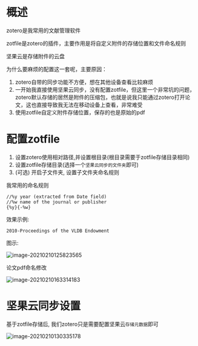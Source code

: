# 概述

zotero是我常用的文献管理软件

zotfile是zotero的插件，主要作用是将自定义附件的存储位置和文件命名规则

坚果云是存储附件的云盘

 

为什么要麻烦的配置这一套呢，主要原因：

1. zotero自带的同步功能不方便，想在其他设备查看比较麻烦
2. 一开始我直接使用坚果云同步，没有配置zotfile，但这里一个非常坑的问题，zotero默认存储的居然是附件的压缩包，也就是说我只能通过zotero打开论文，这也直接导致我无法在移动设备上查看，非常难受
3. 使用zotfile自定义附件存储位置，保存的也是原始的pdf

# 配置zotfile

1. 设置zotero使用相对路径,并设置根目录(根目录需要于zotfile存储目录相同)
2. 设置zotfile存储目录(选择一个`坚果云同步的文件夹`即可)
3. (可选) 开启子文件夹, 设置子文件夹命名规则

我常用的命名规则

```
//%y year (extracted from Date field)
//%w name of the journal or publisher
{%y}{-%w}
```

效果示例:

```
2010-Proceedings of the VLDB Endowment
```

图示:

![image-20210210125823565](https://gitee.com//yyjjtt/picture_bed/raw/master/img/20210210125825.png)

论文pdf命名修改

![image-20210210163314183](https://gitee.com//yyjjtt/picture_bed/raw/master/img/20210210163314.png)

# 坚果云同步设置

基于zotfile存储后, 我们zotero只是需要配置坚果云`存储元数据`即可

![image-20210210130335178](https://gitee.com//yyjjtt/picture_bed/raw/master/img/20210210130335.png)